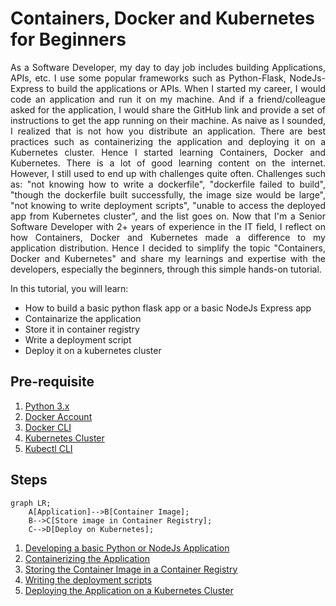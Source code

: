 # Containers, Docker and Kubernetes for Beginners
<p style='text-align: justify;'>
As a Software Developer, my day to day job includes building Applications, APIs, etc. I use some popular frameworks such as Python-Flask, NodeJs-Express to build the applications or APIs. When I started my career, I would code an application and run it on my machine. And if a friend/colleague asked for the application, I would share the GitHub link and provide a set of instructions to get the app running on their machine. As naive as I sounded, I realized that is not how you distribute an application. There are best practices such as containerizing the application and deploying it on a Kubernetes cluster. Hence I started learning Containers, Docker and Kubernetes. There is a lot of good learning content on the internet. However, I still used to end up with challenges quite often. Challenges such as: "not knowing how to write a dockerfile", "dockerfile failed to build", "though the dockerfile built successfully, the image size would be large", "not knowing to write deployment scripts", "unable to access the deployed app from Kubernetes cluster", and the list goes on. Now that I'm a Senior Software Developer with 2+ years of experience in the IT field, I reflect on how Containers, Docker and Kubernetes made a difference to my application distribution. Hence I decided to simplify the topic "Containers, Docker and Kubernetes" and share my learnings and expertise with the developers, especially the beginners, through this simple hands-on tutorial.
</p>
In this tutorial, you will learn:

- How to build a basic python flask app or a basic NodeJs Express app 
- Containarize the application
- Store it in container registry
- Write a deployment script
- Deploy it on a kubernetes cluster

## Pre-requisite

1. [Python 3.x](https://www.python.org/downloads/)
1. [Docker Account](https://hub.docker.com/)
1. [Docker CLI](https://docs.docker.com/get-docker/)
1. [Kubernetes Cluster](deploy/#51-create-a-kubernetes-cluster)
1. [Kubectl CLI](https://kubernetes.io/docs/tasks/tools/)

## Steps

```mermaid
graph LR;
    A[Application]-->B[Container Image];
    B-->C[Store image in Container Registry];
    C-->D[Deploy on Kubernetes];
```

1. [Developing a basic Python or NodeJs Application](/build/)
1. [Containerizing the Application](/containerize/)
1. [Storing the Container Image in a Container Registry](/store/)
1. [Writing the deployment scripts](/deploy-script/)
1. [Deploying the Application on a Kubernetes Cluster](/deploy/)
